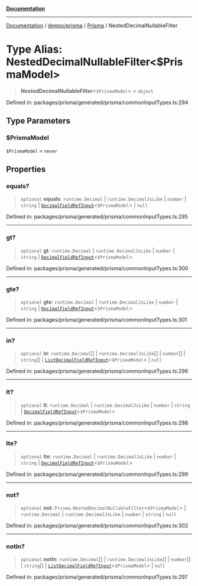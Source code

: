 [**Documentation**](../../../../../README.md)

***

[Documentation](../../../../../README.md) / [@repo/prisma](../../../README.md) / [Prisma](../README.md) / NestedDecimalNullableFilter

# Type Alias: NestedDecimalNullableFilter\<$PrismaModel\>

> **NestedDecimalNullableFilter**\<`$PrismaModel`\> = `object`

Defined in: packages/prisma/generated/prisma/commonInputTypes.ts:294

## Type Parameters

### $PrismaModel

`$PrismaModel` = `never`

## Properties

### equals?

> `optional` **equals**: `runtime.Decimal` \| `runtime.DecimalJsLike` \| `number` \| `string` \| [`DecimalFieldRefInput`](DecimalFieldRefInput.md)\<`$PrismaModel`\> \| `null`

Defined in: packages/prisma/generated/prisma/commonInputTypes.ts:295

***

### gt?

> `optional` **gt**: `runtime.Decimal` \| `runtime.DecimalJsLike` \| `number` \| `string` \| [`DecimalFieldRefInput`](DecimalFieldRefInput.md)\<`$PrismaModel`\>

Defined in: packages/prisma/generated/prisma/commonInputTypes.ts:300

***

### gte?

> `optional` **gte**: `runtime.Decimal` \| `runtime.DecimalJsLike` \| `number` \| `string` \| [`DecimalFieldRefInput`](DecimalFieldRefInput.md)\<`$PrismaModel`\>

Defined in: packages/prisma/generated/prisma/commonInputTypes.ts:301

***

### in?

> `optional` **in**: `runtime.Decimal`[] \| `runtime.DecimalJsLike`[] \| `number`[] \| `string`[] \| [`ListDecimalFieldRefInput`](ListDecimalFieldRefInput.md)\<`$PrismaModel`\> \| `null`

Defined in: packages/prisma/generated/prisma/commonInputTypes.ts:296

***

### lt?

> `optional` **lt**: `runtime.Decimal` \| `runtime.DecimalJsLike` \| `number` \| `string` \| [`DecimalFieldRefInput`](DecimalFieldRefInput.md)\<`$PrismaModel`\>

Defined in: packages/prisma/generated/prisma/commonInputTypes.ts:298

***

### lte?

> `optional` **lte**: `runtime.Decimal` \| `runtime.DecimalJsLike` \| `number` \| `string` \| [`DecimalFieldRefInput`](DecimalFieldRefInput.md)\<`$PrismaModel`\>

Defined in: packages/prisma/generated/prisma/commonInputTypes.ts:299

***

### not?

> `optional` **not**: `Prisma.NestedDecimalNullableFilter`\<`$PrismaModel`\> \| `runtime.Decimal` \| `runtime.DecimalJsLike` \| `number` \| `string` \| `null`

Defined in: packages/prisma/generated/prisma/commonInputTypes.ts:302

***

### notIn?

> `optional` **notIn**: `runtime.Decimal`[] \| `runtime.DecimalJsLike`[] \| `number`[] \| `string`[] \| [`ListDecimalFieldRefInput`](ListDecimalFieldRefInput.md)\<`$PrismaModel`\> \| `null`

Defined in: packages/prisma/generated/prisma/commonInputTypes.ts:297

